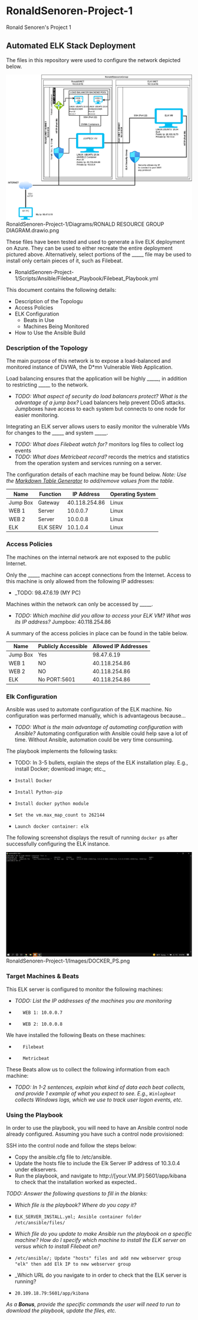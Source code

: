 # RonaldSenoren-Project-1
Ronald Senoren's Project 1
## Automated ELK Stack Deployment

The files in this repository were used to configure the network depicted below.

![alt text](https://github.com/rsenoren/RonaldSenoren-Project-1/blob/c90e7a93e6eb0619fa9d839605513741089ce195/Diagrams/RONALD%20RESOURCE%20GROUP%20DIAGRAM.drawio.png)
RonaldSenoren-Project-1/Diagrams/RONALD RESOURCE GROUP DIAGRAM.drawio.png

These files have been tested and used to generate a live ELK deployment on Azure. They can be used to either recreate the entire deployment pictured above. Alternatively, select portions of the _____ file may be used to install only certain pieces of it, such as Filebeat.

  - RonaldSenoren-Project-1/Scripts/Ansible/Filebeat_Playbook/Filebeat_Playbook.yml
  
This document contains the following details:
- Description of the Topologu
- Access Policies
- ELK Configuration
  - Beats in Use
  - Machines Being Monitored
- How to Use the Ansible Build


### Description of the Topology

The main purpose of this network is to expose a load-balanced and monitored instance of DVWA, the D*mn Vulnerable Web Application.

Load balancing ensures that the application will be highly _____, in addition to restricting _____ to the network.
- _TODO: What aspect of security do load balancers protect? What is the advantage of a jump box?_
        Load balancers help prevent DDoS attacks. Jumpboxes have access to each system but connects to one node for easier monitoring.

Integrating an ELK server allows users to easily monitor the vulnerable VMs for changes to the _____ and system _____.
- _TODO: What does Filebeat watch for?_ monitors log files to collect log events
- _TODO: What does Metricbeat record?_ records the metrics and statistics from the operation system and services running on a server.

The configuration details of each machine may be found below.
_Note: Use the [Markdown Table Generator](http://www.tablesgenerator.com/markdown_tables) to add/remove values from the table_.

| Name     | Function | IP Address | Operating System |
|----------|----------|------------|------------------|
| Jump Box | Gateway  |40.118.254.86| Linux           |
| WEB 1    | Server   | 10.0.0.7   | Linux            |
| WEB 2    | Server   | 10.0.0.8   | Linux            |
| ELK      | ELK SERV | 10.1.0.4   | Linux            |

### Access Policies

The machines on the internal network are not exposed to the public Internet. 

Only the _____ machine can accept connections from the Internet. Access to this machine is only allowed from the following IP addresses:
- _TODO: 98.47.6.19 (MY PC)

Machines within the network can only be accessed by _____.
- _TODO: Which machine did you allow to access your ELK VM? What was its IP address?_
         Jumpbox: 40.118.254.86

A summary of the access policies in place can be found in the table below.

| Name     | Publicly Accessible | Allowed IP Addresses |
|----------|---------------------|----------------------|
| Jump Box | Yes                 |  98.47.6.19          |
| WEB 1    | NO                  |  40.118.254.86       |
| WEB 2    | NO                  |  40.118.254.86       |
| ELK      | No   PORT:5601      |  40.118.254.86       |

### Elk Configuration

Ansible was used to automate configuration of the ELK machine. No configuration was performed manually, which is advantageous because...
- _TODO: What is the main advantage of automating configuration with Ansible?_
         Automating configuration with Ansible could help save a lot of time. Without Ansible, automation could be very time consuming.
         
The playbook implements the following tasks:
-  TODO: In 3-5 bullets, explain the steps of the ELK installation play. E.g., install Docker; download image; etc._
-     Install Docker
-     Install Python-pip
-     Install docker python module
-     Set the vm.max_map_count to 262144
-     Launch docker container: elk

The following screenshot displays the result of running `docker ps` after successfully configuring the ELK instance.

![alt text](https://github.com/rsenoren/RonaldSenoren-Project-1/blob/c90e7a93e6eb0619fa9d839605513741089ce195/Images/DOCKER_PS.png)
RonaldSenoren-Project-1/Images/DOCKER_PS.png

### Target Machines & Beats
This ELK server is configured to monitor the following machines:
- _TODO: List the IP addresses of the machines you are monitoring_
-        WEB 1: 10.0.0.7
-        WEB 2: 10.0.0.8

We have installed the following Beats on these machines:
-        Filebeat
-        Metricbeat

These Beats allow us to collect the following information from each machine:
- _TODO: In 1-2 sentences, explain what kind of data each beat collects, and provide 1 example of what you expect to see. E.g., `Winlogbeat` collects Windows logs, which we use to track user logon events, etc._

### Using the Playbook
In order to use the playbook, you will need to have an Ansible control node already configured. Assuming you have such a control node provisioned: 

SSH into the control node and follow the steps below:
- Copy the ansible.cfg file to /etc/ansible.
- Update the hosts file to include the Elk Server IP address of 10.3.0.4 under elkservers.
- Run the playbook, and navigate to http://[your.VM.IP]:5601/app/kibana to check that the installation worked as expected..

_TODO: Answer the following questions to fill in the blanks:_
- _Which file is the playbook? Where do you copy it?_
-     ELK_SERVER_INSTALL.yml; Ansible container folder /etc/ansible/files/
- _Which file do you update to make Ansible run the playbook on a specific machine? How do I specify which machine to install the ELK server on versus which to install Filebeat on?_
-     /etc/ansible/; Update "hosts" files and add new webserver group "elk" then add Elk IP to new webserver group  
- _Which URL do you navigate to in order to check that the ELK server is running?
-     20.109.18.79:5601/app/kibana

_As a **Bonus**, provide the specific commands the user will need to run to download the playbook, update the files, etc._

